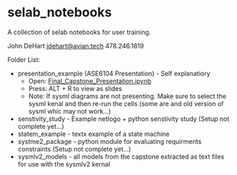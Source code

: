 # selab_notebooks
A collection of selab notebooks for user training.

John DeHart
  jdehart@avian.tech
  478.246.1819

Folder List:
- presentation_example (ASE6104 Presentation) - Self explanatiory
  - Open: [Final_Capstone_Presentation.ipynb](http://localhost:8889/selab/user/admin/notebooks/selab_notebooks.git/presentation_example/Final_Capstone_Presentation.ipynb)
  - Press: ALT + R to view as slides
  - Note: If sysml diagrams are not presenting. Make sure to select the sysml kenal and then re-run the cells (some are and old version of sysml whic may not work...)
- senstivity_study - Example netlogo + python senstivity study (Setup not complete yet...)
- statem_example - textx example of a state machine
- systme2_package - python module for evaluating requirments constraints (Setup not complete yet...)
- sysmlv2_models - all models from the capstone extracted as text files for use with the sysmlv2 kernal